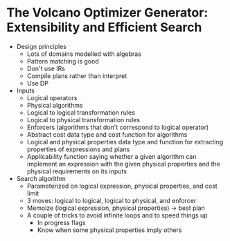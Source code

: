 # The Volcano Optimizer Generator: Extensibility and Efficient Search
- Design principles
    - Lots of domains modelled with algebras
    - Pattern matching is good
    - Don't use IRs
    - Compile plans rather than interpret
    - Use DP
- Inputs
    - Logical operators
    - Physical algorithms
    - Logical to logical transformation rules
    - Logical to physical transformation rules
    - Enforcers (algorithms that don't correspond to logical operator)
    - Abstract cost data type and cost function for algorithms
    - Logical and physical properties data type and function for extracting properties of expressions and plans
    - Applicability function saying whether a given algorithm can implement an
      expression with the given physical properties and the physical
      requirements on its inputs
- Search algorithm
    - Parameterized on logical expression, physical properties, and cost limit
    - 3 moves: logical to logical, logical to physical, and enforcer
    - Memoize (logical expression, physical properties) -> best plan
    - A couple of tricks to avoid infinite loops and to speed things up
        - In progress flags
        - Know when some physical properties imply others
